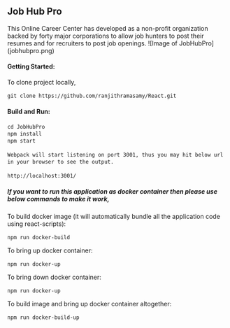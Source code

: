 <h2>Job Hub Pro</h2>
	This Online Career Center has developed as a non-profit organization backed by forty major corporations to allow job hunters to post their resumes and for recruiters to post job openings.
    ![Image of JobHubPro](jobhubpro.png)

<h4>Getting Started:</h4>
	To clone project locally,
	
	git clone https://github.com/ranjithramasamy/React.git
	
<h4>Build and Run:</h4>
	
	cd JobHubPro	
	npm install	
	npm start
	
	Webpack will start listening on port 3001, thus you may hit below url in your browser to see the output.
	
	http://localhost:3001/
	
<h5>If you want to run this application as docker container then please use below commands to make it work, </h5>
   To build docker image (it will automatically bundle all the application code using react-scripts):
    
    npm run docker-build
    
   To bring up docker container:
        
    npm run docker-up
   
   To bring down docker container:
           
    npm run docker-up
   
   To build image and bring up docker container altogether:
              
    npm run docker-build-up